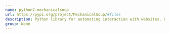 ```yaml
---
name: python2-mechanicalsoup
url: https://pypi.org/project/MechanicalSoup/#files
description: Python library for automating interaction with websites. URL : https://pypi.org/project/MechanicalSoup/#files Groups : None
group: None
---
```


